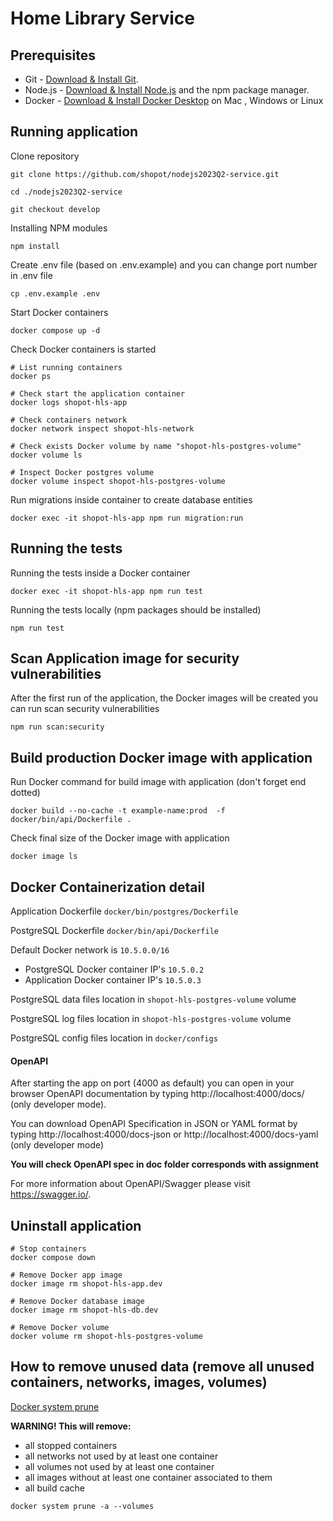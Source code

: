 # Home Library Service

## Prerequisites

- Git - [Download & Install Git](https://git-scm.com/downloads).
- Node.js - [Download & Install Node.js](https://nodejs.org/en/download/) and the npm package manager.
- Docker - [Download & Install Docker Desktop](https://docs.docker.com/desktop/) on Mac , Windows or Linux

## Running application

Clone repository

```shell
git clone https://github.com/shopot/nodejs2023Q2-service.git
```

```shell
cd ./nodejs2023Q2-service
```

```shell
git checkout develop
```

Installing NPM modules

```shell
npm install
```

Create .env file (based on .env.example)
and you can change port number in .env file

```shell
cp .env.example .env
```

Start Docker containers

```shell
docker compose up -d
```

Check Docker containers is started

```shell
# List running containers
docker ps

# Check start the application container
docker logs shopot-hls-app

# Check containers network
docker network inspect shopot-hls-network

# Check exists Docker volume by name "shopot-hls-postgres-volume"
docker volume ls

# Inspect Docker postgres volume
docker volume inspect shopot-hls-postgres-volume
```

Run migrations inside container to create database entities

```shell
docker exec -it shopot-hls-app npm run migration:run
```

## Running the tests

Running the tests inside a Docker container

```shell
docker exec -it shopot-hls-app npm run test
```

Running the tests locally (npm packages should be installed)

```shell
npm run test
```


## Scan Application image for security vulnerabilities

After the first run of the application, the Docker images will be created you can run scan security vulnerabilities

```shell
npm run scan:security
```

## Build production Docker image with application

Run Docker command for build image with application (don't forget end dotted)

```shell
docker build --no-cache -t example-name:prod  -f docker/bin/api/Dockerfile .
```

Check final size of the Docker image with application

```shell
docker image ls
```

## Docker Containerization detail

Application Dockerfile `docker/bin/postgres/Dockerfile`

PostgreSQL Dockerfile `docker/bin/api/Dockerfile`

Default Docker network is `10.5.0.0/16`

- PostgreSQL Docker container IP's `10.5.0.2`
- Application Docker container IP's `10.5.0.3`

PostgreSQL data files location in `shopot-hls-postgres-volume` volume

PostgreSQL log files location in `shopot-hls-postgres-volume` volume

PostgreSQL config files location in `docker/configs`

#### OpenAPI

After starting the app on port (4000 as default) you can open
in your browser OpenAPI documentation by typing http://localhost:4000/docs/ (only developer mode).

You can download OpenAPI Specification in JSON or YAML format by typing http://localhost:4000/docs-json
or http://localhost:4000/docs-yaml (only developer mode)

**You will check OpenAPI spec in doc folder corresponds with assignment**

For more information about OpenAPI/Swagger please visit https://swagger.io/.


## Uninstall application

```shell
# Stop containers
docker compose down

# Remove Docker app image
docker image rm shopot-hls-app.dev

# Remove Docker database image
docker image rm shopot-hls-db.dev

# Remove Docker volume
docker volume rm shopot-hls-postgres-volume
```
## How to remove unused data (remove all unused containers, networks, images, volumes)

[Docker system prune](https://docs.docker.com/engine/reference/commandline/system_prune/)

**WARNING! This will remove:**
  - all stopped containers
  - all networks not used by at least one container
  - all volumes not used by at least one container
  - all images without at least one container associated to them
  - all build cache

```shell
docker system prune -a --volumes
```
